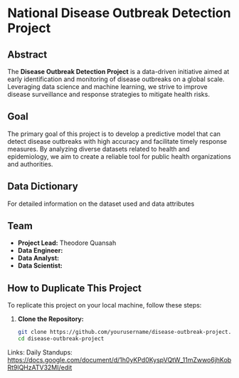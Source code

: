 # National Disease Outbreak Detection Project

## Abstract

The **Disease Outbreak Detection Project** is a data-driven initiative aimed at early identification and monitoring of disease outbreaks on a global scale. Leveraging data science and machine learning, we strive to improve disease surveillance and response strategies to mitigate health risks.

## Goal

The primary goal of this project is to develop a predictive model that can detect disease outbreaks with high accuracy and facilitate timely response measures. By analyzing diverse datasets related to health and epidemiology, we aim to create a reliable tool for public health organizations and authorities.

## Data Dictionary

For detailed information on the dataset used and data attributes

## Team

- **Project Lead:** Theodore Quansah
- **Data Engineer:** 
- **Data Analyst:** 
- **Data Scientist:** 

## How to Duplicate This Project

To replicate this project on your local machine, follow these steps:

1. **Clone the Repository:**
   ```bash on Windows
   git clone https://github.com/yourusername/disease-outbreak-project.git
   cd disease-outbreak-project
   
Links:
Daily Standups: https://docs.google.com/document/d/1h0yKPd0KyspVQtW_11mZwwo6jhKobRt9lQHzATV32MI/edit
